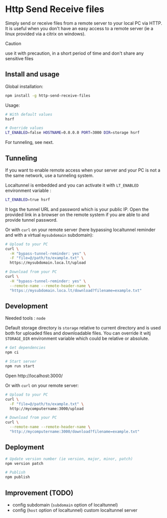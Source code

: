 # Http Send Receive files

Simply send or receive files from a remote server to your local PC via HTTP.
It is useful when you don't have an easy access to a remote server (ie a linux provided via a citrix on windows).

> [!CAUTION]
> use it with precaution, in a short period of time and don't share any sensitive files

## Install and usage

Global installation:
```sh
npm install -g http-send-receive-files
```

Usage:
```sh
# With default values
hsrf

# Override values
LT_ENABLED=false HOSTNAME=0.0.0.0 PORT=3000 DIR=storage hsrf
```

For tunneling, see next.

## Tunneling

If you want to enable remote access when your server and your PC is not a the same network, use a tunneling system.

Localtunnel is embedded and you can activate it with `LT_ENABLED` environment variable :
```sh
LT_ENABLED=true hsrf
```

It logs the tunnel URL and password which is your public IP. Open the provided link in a browser on the remote system if you are able to and provide tunnel password.

Or with `curl` on your remote server (here bypassing localtunnel reminder and with a virtual `mysubdomain` subdomain):
```sh
# Upload to your PC
curl \
  -H "bypass-tunnel-reminder: yes" \
  -F "file=@/path/to/example.txt" \
  https://mysubdomain.loca.lt/upload

# Download from your PC
curl \
  -H "bypass-tunnel-reminder: yes" \
  --remote-name --remote-header-name \
  "https://mysubdomain.loca.lt/download?filename=example.txt"
```

## Development

Needed tools : `node`

Default storage directory is `storage` relative to current directory and is used both for uploaded files and downloadable files.
You can override it witj `STORAGE_DIR` environment variable which could be relative or absolute.

```sh
# Get dependencies
npm ci

# Start server
npm run start
```

Open http://localhost:3000/

Or with `curl` on your remote server:
```sh
# Upload to your PC
curl \
  -F "file=@/path/to/example.txt" \
  http://mycomputername:3000/upload

# Download from your PC
curl \
  --remote-name --remote-header-name \
  "http://mycomputername:3000/download?filename=example.txt"
```

## Deployment

```sh
# Update version number (ie version, major, minor, patch)
npm version patch

# Publish
npm publish
```

## Improvement (TODO)

- config subdomain (`subdomain` option of localtunnel)
- config (`host` option of localtunnel) custom localtunnel server